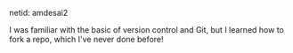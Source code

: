 netid: amdesai2

I was familiar with the basic of version control and Git, but I learned how to fork a repo, which I've never done before!

